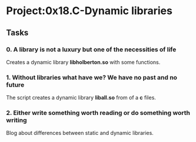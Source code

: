 # Project:0x18.C-Dynamic libraries

## Tasks

### 0. A library is not a luxury but one of the necessities of life

Creates a dynamic library **libholberton.so** with some functions.

### 1. Without libraries what have we? We have no past and no future

The script creates a dynamic library **liball.so** from of a **c** files.

### 2. Either write something worth reading or do something worth writing

Blog about differences between static and dynamic libraries.